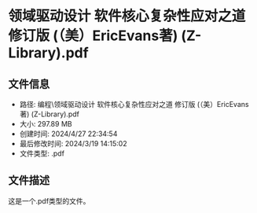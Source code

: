 ﻿# 领域驱动设计 软件核心复杂性应对之道 修订版 (（美）EricEvans著) (Z-Library).pdf

## 文件信息
- 路径: 编程\领域驱动设计 软件核心复杂性应对之道 修订版 (（美）EricEvans著) (Z-Library).pdf
- 大小: 297.89 MB
- 创建时间: 2024/4/27 22:34:54
- 最后修改时间: 2024/3/19 14:15:02
- 文件类型: .pdf

## 文件描述
这是一个.pdf类型的文件。

